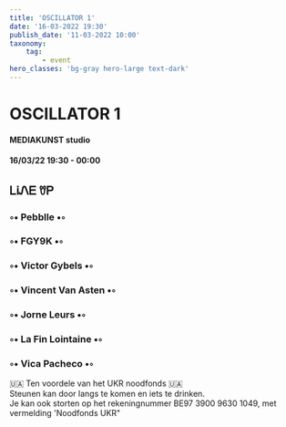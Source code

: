```yaml
---
title: 'OSCILLATOR 1'
date: '16-03-2022 19:30'
publish_date: '11-03-2022 10:00'
taxonomy:
    tag:
        - event
hero_classes: 'bg-gray hero-large text-dark'
---
```


# OSCILLATOR 1
#### MEDIAKUNST studio
#### 16/03/22 19:30 - 00:00
## ᏞᎥᏁᎬ ꀎᏢ
### ◦• Pebblle •◦
### ◦• FGY9K •◦
### ◦• Victor Gybels •◦
### ◦• Vincent Van Asten •◦
### ◦• Jorne Leurs •◦
### ◦• La Fin Lointaine •◦
### ◦• Vica Pacheco •◦
🇺🇦 Ten voordele van het UKR noodfonds 🇺🇦    
Steunen kan door langs te komen en iets te drinken.    
Je kan ook storten op het rekeningnummer BE97 3900 9630 1049, met vermelding 'Noodfonds UKR"
